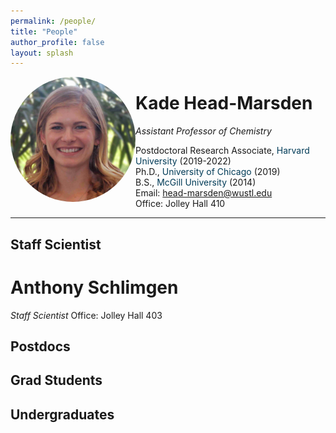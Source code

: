 ```yaml
---
permalink: /people/
title: "People"
author_profile: false
layout: splash
---
```

  

<img src="/assets/images/KHM.jpg" style = "object-fit: cover;
  width: 200px;
  height: 200px;
  object-position: center 30%;
  float:left; border-radius:50%;">


# Kade Head-Marsden  
*Assistant Professor of Chemistry*

Postdoctoral Research Associate, <span style="color: #003b57;">Harvard University</span> (2019-2022)  
Ph.D., <span style="color: #003b57;">University of Chicago</span> (2019)  
B.S., <span style="color: #003b57;">McGill University</span> (2014)  
Email: <head-marsden@wustl.edu>  
Office: Jolley Hall 410  

***

## Staff Scientist

# Anthony Schlimgen
*Staff Scientist*
Office: Jolley Hall 403

## Postdocs
## Grad Students
## Undergraduates
